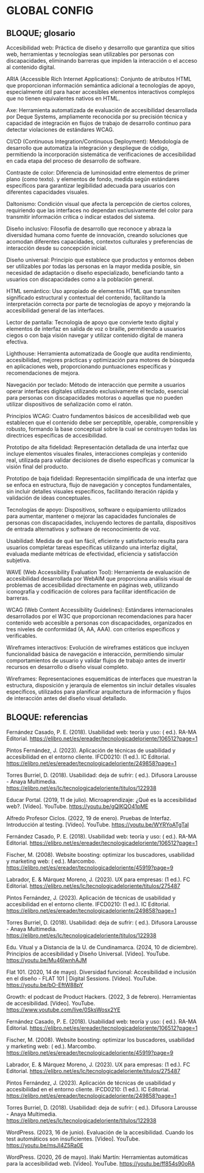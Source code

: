 # GLOBAL CONFIG

## BLOQUE; glosario

Accesibilidad web:
Práctica de diseño y desarrollo que garantiza que sitios web, herramientas y tecnologías sean utilizables por personas con discapacidades, eliminando barreras que impiden la interacción o el acceso al contenido digital.

ARIA (Accessible Rich Internet Applications):
Conjunto de atributos HTML que proporcionan información semántica adicional a tecnologías de apoyo, especialmente útil para hacer accesibles elementos interactivos complejos que no tienen equivalentes nativos en HTML.

Axe:
Herramienta automatizada de evaluación de accesibilidad desarrollada por Deque Systems, ampliamente reconocida por su precisión técnica y capacidad de integración en flujos de trabajo de desarrollo continuo para detectar violaciones de estándares WCAG.

CI/CD (Continuous Integration/Continuous Deployment):
Metodología de desarrollo que automatiza la integración y despliegue de código, permitiendo la incorporación sistemática de verificaciones de accesibilidad en cada etapa del proceso de desarrollo de software.

Contraste de color:
Diferencia de luminosidad entre elementos de primer plano (como texto). y elementos de fondo, medida según estándares específicos para garantizar legibilidad adecuada para usuarios con diferentes capacidades visuales.

Daltonismo:
Condición visual que afecta la percepción de ciertos colores, requiriendo que las interfaces no dependan exclusivamente del color para transmitir información crítica o indicar estados del sistema.

Diseño inclusivo:
Filosofía de desarrollo que reconoce y abraza la diversidad humana como fuente de innovación, creando soluciones que acomodan diferentes capacidades, contextos culturales y preferencias de interacción desde su concepción inicial.

Diseño universal:
Principio que establece que productos y entornos deben ser utilizables por todas las personas en la mayor medida posible, sin necesidad de adaptación o diseño especializado, beneficiando tanto a usuarios con discapacidades como a la población general.

HTML semántico:
Uso apropiado de elementos HTML que transmiten significado estructural y contextual del contenido, facilitando la interpretación correcta por parte de tecnologías de apoyo y mejorando la accesibilidad general de las interfaces.

Lector de pantalla:
Tecnología de apoyo que convierte texto digital y elementos de interfaz en salida de voz o braille, permitiendo a usuarios ciegos o con baja visión navegar y utilizar contenido digital de manera efectiva.

Lighthouse:
Herramienta automatizada de Google que audita rendimiento, accesibilidad, mejores prácticas y optimización para motores de búsqueda en aplicaciones web, proporcionando puntuaciones específicas y recomendaciones de mejora.

Navegación por teclado:
Método de interacción que permite a usuarios operar interfaces digitales utilizando exclusivamente el teclado, esencial para personas con discapacidades motoras o aquellas que no pueden utilizar dispositivos de señalización como el ratón.

Principios WCAG:
Cuatro fundamentos básicos de accesibilidad web que establecen que el contenido debe ser perceptible, operable, comprensible y robusto, formando la base conceptual sobre la cual se construyen todas las directrices específicas de accesibilidad.

Prototipo de alta fidelidad:
Representación detallada de una interfaz que incluye elementos visuales finales, interacciones complejas y contenido real, utilizada para validar decisiones de diseño específicas y comunicar la visión final del producto.

Prototipo de baja fidelidad:
Representación simplificada de una interfaz que se enfoca en estructura, flujo de navegación y conceptos fundamentales, sin incluir detalles visuales específicos, facilitando iteración rápida y validación de ideas conceptuales.

Tecnologías de apoyo:
Dispositivos, software o equipamiento utilizados para aumentar, mantener o mejorar las capacidades funcionales de personas con discapacidades, incluyendo lectores de pantalla, dispositivos de entrada alternativos y software de reconocimiento de voz.

Usabilidad:
Medida de qué tan fácil, eficiente y satisfactorio resulta para usuarios completar tareas específicas utilizando una interfaz digital, evaluada mediante métricas de efectividad, eficiencia y satisfacción subjetiva.

WAVE (Web Accessibility Evaluation Tool):
Herramienta de evaluación de accesibilidad desarrollada por WebAIM que proporciona análisis visual de problemas de accesibilidad directamente en páginas web, utilizando iconografía y codificación de colores para facilitar identificación de barreras.

WCAG (Web Content Accessibility Guidelines):
Estándares internacionales desarrollados por el W3C que proporcionan recomendaciones para hacer contenido web accesible a personas con discapacidades, organizados en tres niveles de conformidad (A, AA, AAA). con criterios específicos y verificables.

Wireframes interactivos:
Evolución de wireframes estáticos que incluyen funcionalidad básica de navegación e interacción, permitiendo simular comportamientos de usuario y validar flujos de trabajo antes de invertir recursos en desarrollo o diseño visual completo.

Wireframes:
Representaciones esquemáticas de interfaces que muestran la estructura, disposición y jerarquía de elementos sin incluir detalles visuales específicos, utilizados para planificar arquitectura de información y flujos de interacción antes del diseño visual detallado.




## BLOQUE: referencias


Fernández Casado, P. E. (2018). Usabilidad web: teoría y uso: ( ed.). RA-MA Editorial. https://elibro.net/es/ereader/tecnologicadeloriente/106512?page=1

Pintos Fernández, J. (2023). Aplicación de técnicas de usabilidad y accesibilidad en el entorno cliente. IFCD0210: (1 ed.). IC Editorial. https://elibro.net/es/ereader/tecnologicadeloriente/249858?page=1

Torres Burriel, D. (2018). Usabilidad: deja de sufrir: ( ed.). Difusora Larousse - Anaya Multimedia. https://elibro.net/es/lc/tecnologicadeloriente/titulos/122938

Educar Portal. (2019, 11 de julio). Microaprendizaje: ¿Qué es la accesibilidad web?. [Vídeo]. YouTube. https://youtu.be/gQIKQO41pME

Alfredo Profesor Ciclos. (2022, 19 de enero). Pruebas de Interfaz. Introducción al testing. [Vídeo]. YouTube. https://youtu.be/WYRYoATgTaI

Fernández Casado, P. E. (2018). Usabilidad web: teoría y uso: ( ed.). RA-MA Editorial. https://elibro.net/es/ereader/tecnologicadeloriente/106512?page=1 

Fischer, M. (2008). Website boosting: optimizar los buscadores, usabilidad y marketing web: ( ed.). Marcombo. https://elibro.net/es/ereader/tecnologicadeloriente/45919?page=9

Labrador, E. & Márquez Moreno, J. (2023). UX para empresas: (1 ed.). FC Editorial. https://elibro.net/es/lc/tecnologicadeloriente/titulos/275487

Pintos Fernández, J. (2023). Aplicación de técnicas de usabilidad y accesibilidad en el entorno cliente. IFCD0210: (1 ed.). IC Editorial. https://elibro.net/es/ereader/tecnologicadeloriente/249858?page=1

Torres Burriel, D. (2018). Usabilidad: deja de sufrir: ( ed.). Difusora Larousse - Anaya Multimedia. https://elibro.net/es/lc/tecnologicadeloriente/titulos/122938

Edu. Vitual y a Distancia de la U. de Cundinamarca. (2024, 10 de diciembre). Principios de accesibilidad y Diseño Universal. [Vídeo]. YouTube. https://youtu.be/Mu46IwnhAJM

Flat 101. (2020, 14 de mayo). Diversidad funcional: Accesibilidad e inclusión en el diseño - FLAT 101 | Digital Sessions. [Vídeo]. YouTube. https://youtu.be/bO-EftW88pY

Growth: el podcast de Product Hackers. (2022, 3 de febrero). Herramientas de accesibilidad. [Vídeo]. YouTube. https://www.youtube.com/live/0SksWosx2YE


Fernández Casado, P. E. (2018). Usabilidad web: teoría y uso: ( ed.). RA-MA Editorial. https://elibro.net/es/ereader/tecnologicadeloriente/106512?page=1 

Fischer, M. (2008). Website boosting: optimizar los buscadores, usabilidad y marketing web: ( ed.). Marcombo. https://elibro.net/es/ereader/tecnologicadeloriente/45919?page=9

Labrador, E. & Márquez Moreno, J. (2023). UX para empresas: (1 ed.). FC Editorial. https://elibro.net/es/lc/tecnologicadeloriente/titulos/275487

Pintos Fernández, J. (2023). Aplicación de técnicas de usabilidad y accesibilidad en el entorno cliente. IFCD0210: (1 ed.). IC Editorial. https://elibro.net/es/ereader/tecnologicadeloriente/249858?page=1

Torres Burriel, D. (2018). Usabilidad: deja de sufrir: ( ed.). Difusora Larousse - Anaya Multimedia. https://elibro.net/es/lc/tecnologicadeloriente/titulos/122938

WordPress. (2023, 16 de junio). Evaluación de la accesibilidad. Cuando los test automáticos son insuficientes. [Vídeo]. YouTube. https://youtu.be/msJI4Z5Ra0E

WordPress. (2020, 26 de mayo). Iñaki Martín: Herramientas automáticas para la accesibilidad web. [Vídeo]. YouTube. https://youtu.be/ff854s90oRA 

